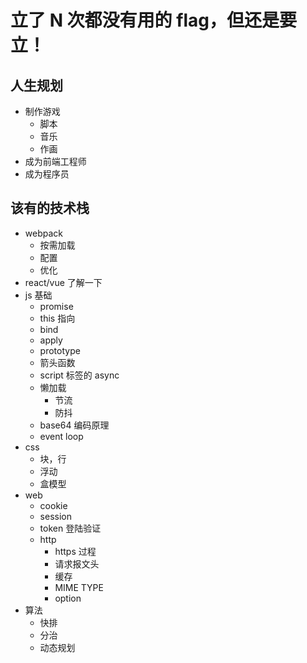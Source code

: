 # 立了 N 次都没有用的 flag，但还是要立！

## 人生规划

- 制作游戏
  - 脚本
  - 音乐
  - 作画
- 成为前端工程师
- 成为程序员

## 该有的技术栈

- webpack
  - 按需加载
  - 配置
  - 优化
- react/vue 了解一下
- js 基础
  - promise
  - this 指向
  - bind
  - apply
  - prototype
  - 箭头函数
  - script 标签的 async
  - 懒加载
    - 节流
    - 防抖
  - base64 编码原理
  - event loop
- css
  - 块，行
  - 浮动
  - 盒模型
- web
  - cookie
  - session
  - token 登陆验证
  - http
    - https 过程
    - 请求报文头
    - 缓存
    - MIME TYPE
    - option
- 算法
  - 快排
  - 分治
  - 动态规划
